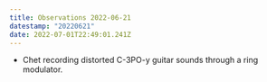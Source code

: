 ```yaml
---
title: Observations 2022-06-21
datestamp: "20220621"
date: 2022-07-01T22:49:01.241Z
---
```

- Chet recording distorted C-3PO-y guitar sounds through a ring modulator.